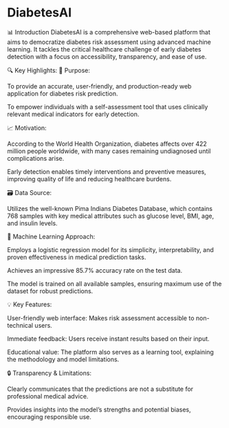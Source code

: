 # DiabetesAI

📊 Introduction
DiabetesAI is a comprehensive web-based platform that aims to democratize diabetes risk assessment using advanced machine learning. It tackles the critical healthcare challenge of early diabetes detection with a focus on accessibility, transparency, and ease of use.

🔍 Key Highlights:
🎯 Purpose:

To provide an accurate, user-friendly, and production-ready web application for diabetes risk prediction.

To empower individuals with a self-assessment tool that uses clinically relevant medical indicators for early detection.

📈 Motivation:

According to the World Health Organization, diabetes affects over 422 million people worldwide, with many cases remaining undiagnosed until complications arise.

Early detection enables timely interventions and preventive measures, improving quality of life and reducing healthcare burdens.

🗃️ Data Source:

Utilizes the well-known Pima Indians Diabetes Database, which contains 768 samples with key medical attributes such as glucose level, BMI, age, and insulin levels.

🤖 Machine Learning Approach:

Employs a logistic regression model for its simplicity, interpretability, and proven effectiveness in medical prediction tasks.

Achieves an impressive 85.7% accuracy rate on the test data.

The model is trained on all available samples, ensuring maximum use of the dataset for robust predictions.

💡 Key Features:

User-friendly web interface: Makes risk assessment accessible to non-technical users.

Immediate feedback: Users receive instant results based on their input.

Educational value: The platform also serves as a learning tool, explaining the methodology and model limitations.

🔒 Transparency & Limitations:

Clearly communicates that the predictions are not a substitute for professional medical advice.

Provides insights into the model’s strengths and potential biases, encouraging responsible use.

